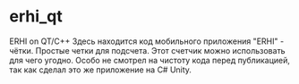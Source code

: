 # erhi_qt
ERHI on QT/C++
Здесь находится код мобильного приложения "ERHI" - чётки. Простые четки для подсчета.
Этот счетчик можно использовать для чего угодно.
Особо не смотрел на чистоту кода перед публикацией, так как сделал это же приложение на C# Unity.
